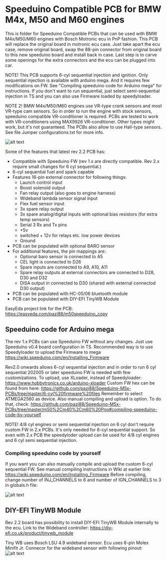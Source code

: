 # Speeduino Compatible PCB for BMW M4x, M50 and M60 engines

This is folder for Speeduino Compatible PCBs that can be used with BMW M4x/M50/M60 engines with Bosch Motronic ecu in PnP fashion. This PCB will replace 
the original board in motronic ecu case. Just take apart the ecu case, remove original board, swap the 88-pin connector from original board to this new speeduino 
board and install back in case. Last step is to carve some openings for the extra connectors and the ecu can be plugged into car.

NOTE! This PCB supports 6-cyl sequential injection and ignition. Only sequential injection is available with arduino mega. And it requires few modifications on FW.
See "Compiling speeduino code for Arduino mega" for instructions. If you don't want to run sequential, just select semi-sequential injection in TS and you can
also use Firmware loaded by speedyloader.

NOTE 2! BMW M4x/M50/M60 engines use VR-type crank sensors and most VR-type cam sensors. So in order to run the engine with stock sensors, speeduino compatible
VR-conditioner is required. PCBs are tested to work with VR-conditioners using MAX9926 VR-conditioner. Other types might work, but it's not guaranteed. The PCBs
also allow to use Hall-type sensors. See file Jumper configurations.txt for more info.

![alt text](https://raw.githubusercontent.com/pazi88/Speeduino-M5x-PCBs/master/m50%2Cm40%2Cm60%20Pnp/Pics/20190417_081123.jpg)

Some of the features that latest rev 2.2 PCB has:
- Compatible with Speeduino FW (rev 1.x are directly compatible. Rev 2.x require small changes for 6 cyl sequential.)
- 6-cyl sequential fuel and spark capable
- Features 16-pin external connector for following things:
    - Launch control input
    - Boost solenoid output
    - Fan relay output (also goes to engine harness)
    - Wideband lambda sensor signal input
    - Flex fuel sensor input
    - 3x spare relay output
    - 3x spare analog/digital inputs with optional bias resistors (for extra temp sensors)
    - Serial 3 Rx and Tx pins
    - +5v
    - switched + 12v for relays etc. low power devices
    - Ground
- PCB can be populated with optional BARO sensor
- For additional features, the pin mappings are:
   - Optional baro sensor is connected to A5
   - CEL light is connected to D26
   - Spare inputs are connected to A9, A10, A11
   - Spare relay outputs at external connectors are connected to D28, D30 and D32
   - DISA output in connected to D30 (shared with external connectod D30 output)
- PCB can be populated with HC-05/06 bluetooth module
- PCB can be populated with DIY-EFI TinyWB Module

EasyEda project link for the PCB: https://easyeda.com/pazi88/m50speeduino_copy

## Speeduino code for Arduino mega

The rev 1.x PCBs can use Speeduino FW without any changes. Just use Speeduino v0.4 board configuration in TS.
Recommended way is to use Speedyloader to upload the Firmware to mega https://wiki.speeduino.com/en/Installing_Firmware 

Rev2.0 onwards allows 6-cyl sequential injection and in order to run 6 cyl sequential 202005 or later speeduino FW is needed with few customizations.
To upload, use XLoader, instead of Speedyloader: https://www.hobbytronics.co.uk/arduino-xloader Custom FW hex can be found from here: https://github.com/pazi88/Speeduino-M5x-PCBs/tree/master/6-cyl%20firmware%20files
Remember to select ATMEGA2560 as device. Also manual compiling and upload is option. To do that, check: https://github.com/pazi88/Speeduino-M5x-PCBs/tree/master/m50%2Cm40%2Cm60%20Pnp#compiling-speeduino-code-by-yourself

NOTE! 4/8 cyl engines or semi sequential injection on 6 cyl don't require custom FW in 2.x PCBs. It's only needed for 6-cyl sequential support.
So even with 2.x PCB the speedyloder upload can be used for 4/8 cyl engines and 6 cyl semi sequential injection.

### Compiling speeduino code by yourself

If you want you can also manually compile and upload the custom 6-cyl sequential FW. See manual compiling instructions in Wiki at earlier link: https://wiki.speeduino.com/en/Installing_Firmware
Before compiling, change number of INJ_CHANNELS to 6 and number of IGN_CHANNELS to 3 in globals.h file:

![alt text](https://pazi88.kuvat.fi/kuvat/Projektikuvat/Random%20projektit/speeduino/Settings.png?img=smaller)

## DIY-EFI TinyWB Module

Rev 2.2 board has possibility to install DIY-EFI TinyWB Module internally to the ecu.
Link to the Wideband controller: https://diy-efi.co.uk/product/tinywb_module

Tiny WB uses Bosch LSU 4.9 wideband sensor. Ecu uses 6-pin Molex Minifit Jr. Connecor for the wideband sensor with following pinout:
![alt text](https://github.com/pazi88/Speeduino-M5x-PCBs/blob/master/m52tu,%20m54%20PnP/Pics/LSU49_connector.png?raw=true)


